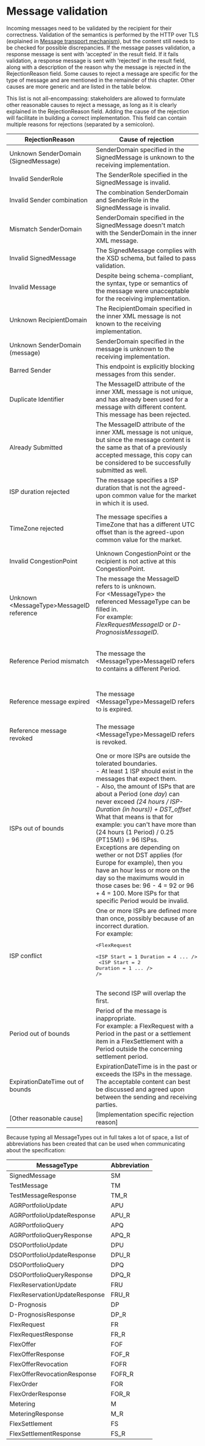 <!--
SPDX-FileCopyrightText: 2020-2023 Contributors to the Shapeshifter project

SPDX-License-Identifier: Apache-2.0
-->

# Message validation

Incoming messages need to be validated by the recipient for their correctness.
Validation of the semantics is performed by the HTTP over TLS (explained in [Message transport mechanism](../appendix/message-transport-mechanism.md)), but the content still needs to be checked for possible discrepancies.
If the message passes validation, a response message is sent with ‘accepted’ in the result field.
If it fails validation, a response message is sent with ‘rejected’ in the result field, along with a description of the reason why the message is rejected in the RejectionReason field.
Some causes to reject a message are specific for the type of message and are mentioned in the remainder of this chapter.
Other causes are more generic and are listed in the table below.

This list is not all-encompassing: stakeholders are allowed to formulate other reasonable causes to reject a message, as long as it is clearly explained in the RejectionReason field. Adding the cause of the rejection will facilitate in building a correct implementation. 
This field can contain multiple reasons for rejections (separated by a semicolon).

| RejectionReason | Cause of rejection | Applicable to messages |
|---|---|---|
| Unknown SenderDomain (SignedMessage) | SenderDomain specified in the SignedMessage is unknown to the receiving implementation. | SM |
| Invalid SenderRole | The SenderRole specified in the SignedMessage is invalid. | SM |
| Invalid Sender combination | The combination SenderDomain and SenderRole in the SignedMessage is invalid.| SM |
| Mismatch SenderDomain | SenderDomain specified in the SignedMessage doesn't match with the SenderDomain in the inner XML message. | SM & All other message types |
| Invalid SignedMessage | The SignedMessage complies with the XSD schema, but failed to pass validation. | SM |
| Invalid Message | Despite being schema-compliant, the syntax, type or semantics of the message were unacceptable for the receiving implementation. | All message types |
| Unknown RecipientDomain | The RecipientDomain specified in the inner XML message is not known to the receiving implementation. | All message types |
| Unknown SenderDomain (message) | SenderDomain specified in the message is unknown to the receiving implementation. | All message types except SM |
| Barred Sender | This endpoint is explicitly blocking messages from this sender. | SM |
| Duplicate Identifier | The MessageID attribute of the inner XML message is not unique, and has already been used for a message with different content. This message has been rejected. | All message types except SM |
| Already Submitted | The MessageID attribute of the inner XML message is not unique, but since the message content is the same as that of a previously accepted message, this copy can be considered to be successfully submitted as well. | All message types except SM |
| ISP duration rejected | The message specifies a ISP duration that is not the agreed-upon common value for the market in which it is used. | All message types that contain ISP's: FRU, DP, FR, FO, FOR, M, FS, FS_R|
| TimeZone rejected | The message specifies a TimeZone that has a different UTC offset than is the agreed-upon common value for the market. | All message types that contain Period: APQ, APQ_R, DPQ, DPQ_R, FRU, DP, FR, FO, FOR, M, FS, FS_R |
| Invalid CongestionPoint | Unknown CongestionPoint or the recipient is not active at this CongestionPoint. | FRU, DP, FR, FO, FOR, FS |
| Unknown <MessageType\>MessageID reference | The message the MessageID refers to is unknown.<br />For <MessageType\> the referenced MessageType can be filled in.<br />For example: *FlexRequestMessageID* or *D-PrognosisMessageID*. | APU_R, APQ_R, FRU_R, DP_R, FR_R, FO, FOF_R, FOFR, FOFR_R, FOR, FOR_R, M_R, FS, FS_R |
| Reference Period mismatch | The message the <MessageType\>MessageID refers to contains a different Period. | MessageTypes that refer to other messages using <MessageType\>MessageID AND contain a Period themselves: APQ_R, FO FOFR, FOR, FS, FS_R |
| Reference message expired | The message <MessageType\>MessageID refers to is expired. | APU_R, APQ_R, FRU_R, DP_R, FR_R, FO, FOF_R, FOFR, FOFR_R, FOR, FOR_R, M_R, FS, FS_R |
| Reference message revoked | The message <MessageType\>MessageID refers is revoked. | APU_R, APQ_R, FRU_R, DP_R, FR_R, FO, FOF_R, FOFR, FOFR_R, FOR, FOR_R, M_R, FS, FS_R |
| ISPs out of bounds | One or more ISPs are outside the tolerated boundaries.<br /> - At least 1 ISP should exist in the messages that expect them. <br />- Also, the amount of ISPs that are about a Period (one *day*) can never exceed *(24 hours / ISP-Duration (in hours)) + DST_offset*<br />What that means is that for example: you can't have more than (24 hours (1 Period) / 0.25 (PT15M)) = 96 ISPss. <br />Exceptions are depending on wether or not DST applies (for Europe for example), then you have an hour less or more on the day so the maximums would in those cases be: 96 - 4 = 92 or 96 + 4 = 100. More ISPs for that specific Period would be invalid. | FRU, DP, FR, FO, FOR, M, FS, FS_R |
| ISP conflict | One or more ISPs are defined more than once, possibly because of an incorrect duration.<br />For example:<br /><pre><FlexRequest<br />  <ISP Start = 1 Duration = 4 ... /\><br />  <ISP Start = 2 Duration = 1 ... /\><br />/\></pre><br /> The second ISP will overlap the first. | FRU, DP, FR, FO, FOR, M, FS, FS_R |
| Period out of bounds | Period of the message is inappropriate.<br />For example: a FlexRequest with a Period in the past or a settlement item in a FlexSettlement with a Period outside the concerning settlement period. | APQ, APQ_R, DPQ, DPQ_R, FRU, DP, FR, FO, FOR, M, FS, FS_R |
| ExpirationDateTime out of bounds | ExpirationDateTime is in the past or exceeds the ISPs in the message. The acceptable content can best be discussed and agreed upon between the sending and receiving parties. | FR, FOF |
| [Other reasonable cause] | [Implementation specific rejection reason] | TBD |

Because typing all MessageTypes out in full takes a lot of space, a list of abbreviations has been created that can be used when communicating about the specification:

| MessageType | Abbreviation |
|---|---|
| SignedMessage | SM |
| TestMessage | TM |
| TestMessageResponse | TM_R |
| AGRPortfolioUpdate | APU |
| AGRPortfolioUpdateResponse | APU_R |
| AGRPortfolioQuery | APQ |
| AGRPortfolioQueryResponse | APQ_R |
| DSOPortfolioUpdate | DPU |
| DSOPortfolioUpdateResponse | DPU_R |
| DSOPortfolioQuery | DPQ |
| DSOPortfolioQueryResponse | DPQ_R |
| FlexReservationUpdate | FRU |
| FlexReservationUpdateResponse | FRU_R |
| D-Prognosis | DP |
| D-PrognosisResponse | DP_R |
| FlexRequest |FR |
| FlexRequestResponse | FR_R |
| FlexOffer | FOF |
| FlexOfferResponse | FOF_R |
| FlexOfferRevocation | FOFR |
| FlexOfferRevocationResponse | FOFR_R |
| FlexOrder | FOR |
| FlexOrderResponse | FOR_R |
| Metering | M |
| MeteringResponse | M_R |
| FlexSettlement | FS |
| FlexSettlementResponse | FS_R |
